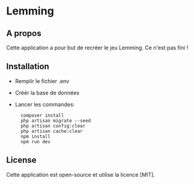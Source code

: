 <h1>Lemming</h1> 

## A propos

Cette application a pour but de recréer le jeu Lemming.
Ce n'est pas fini !

## Installation

- Remplir le fichier .env
- Créér la base de données
- Lancer les commandes:
  
        composer install    
        php artisan migrate --seed
        php artisan config:clear
        php artisan cache:clear   
        npm install
        npm run dev

## License

Cette application est open-source et utilise la licence [MIT].
